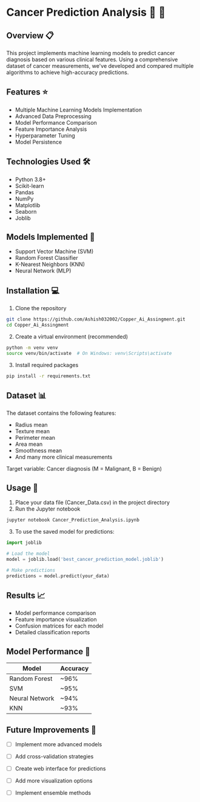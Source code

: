 # Cancer Prediction Analysis 🔬 🏥

## Overview 📋
This project implements machine learning models to predict cancer diagnosis based on various clinical features. Using a comprehensive dataset of cancer measurements, we've developed and compared multiple algorithms to achieve high-accuracy predictions.

## Features ⭐
- Multiple Machine Learning Models Implementation
- Advanced Data Preprocessing
- Model Performance Comparison
- Feature Importance Analysis
- Hyperparameter Tuning
- Model Persistence

## Technologies Used 🛠️
- Python 3.8+
- Scikit-learn
- Pandas
- NumPy
- Matplotlib
- Seaborn
- Joblib

## Models Implemented 🤖
- Support Vector Machine (SVM)
- Random Forest Classifier
- K-Nearest Neighbors (KNN)
- Neural Network (MLP)

## Installation 💻
1. Clone the repository
```bash
git clone https://github.com/Ashish032002/Copper_Ai_Assingment.git
cd Copper_Ai_Assingment
```

2. Create a virtual environment (recommended)
```bash
python -m venv venv
source venv/bin/activate  # On Windows: venv\Scripts\activate
```

3. Install required packages
```bash
pip install -r requirements.txt
```

## Dataset 📊
The dataset contains the following features:
- Radius mean
- Texture mean
- Perimeter mean
- Area mean
- Smoothness mean
- And many more clinical measurements

Target variable: Cancer diagnosis (M = Malignant, B = Benign)

## Usage 🚀
1. Place your data file (Cancer_Data.csv) in the project directory
2. Run the Jupyter notebook
```bash
jupyter notebook Cancer_Prediction_Analysis.ipynb
```

3. To use the saved model for predictions:
```python
import joblib

# Load the model
model = joblib.load('best_cancer_prediction_model.joblib')

# Make predictions
predictions = model.predict(your_data)
```

## Results 📈
- Model performance comparison
- Feature importance visualization
- Confusion matrices for each model
- Detailed classification reports

## Model Performance 🎯
| Model | Accuracy |
|-------|----------|
| Random Forest | ~96% |
| SVM | ~95% |
| Neural Network | ~94% |
| KNN | ~93% |


## Future Improvements 🔮
- [ ] Implement more advanced models
- [ ] Add cross-validation strategies
- [ ] Create web interface for predictions
- [ ] Add more visualization options
- [ ] Implement ensemble methods

